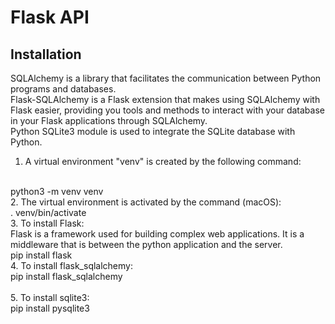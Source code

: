 # Flask API

## Installation
SQLAlchemy is a library that facilitates the communication between Python programs and databases.
<br/>
Flask-SQLAlchemy is a Flask extension that makes using SQLAlchemy with Flask easier, providing you tools and methods to interact with your database in your Flask applications through SQLAlchemy.
<br/>
Python SQLite3 module is used to integrate the SQLite database with Python.


1. A virtual environment "venv" is created by the following command:
<br/>
   python3 -m venv venv
  <br/>
2. The virtual environment is activated by the command (macOS):
<br/>
   . venv/bin/activate
<br/>
3. To install Flask:<br/>
   Flask is a framework used for building complex web applications. It is a middleware that is between the python application and the server.
  <br/> 
   pip install flask
<br/>
4. To install flask_sqlalchemy:
<br/>
   pip install flask_sqlalchemy
   <br/>
<br/>
5. To install sqlite3:
<br/>
   pip install pysqlite3 
 
